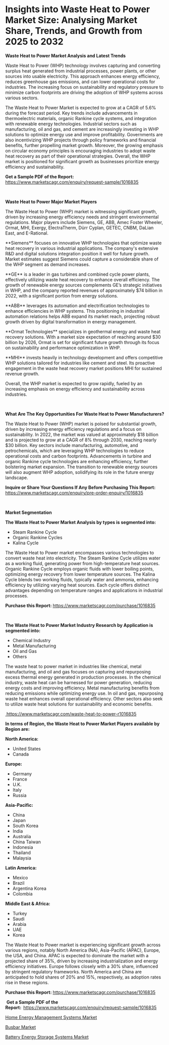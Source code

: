 <p><h1>Insights into Waste Heat to Power Market Size: Analysing Market Share, Trends, and Growth from 2025 to 2032</h1></p><p><strong>Waste Heat to Power Market Analysis and Latest Trends</strong></p>
<p><p>Waste Heat to Power (WHP) technology involves capturing and converting surplus heat generated from industrial processes, power plants, or other sources into usable electricity. This approach enhances energy efficiency, reduces greenhouse gas emissions, and can lower operational costs for industries. The increasing focus on sustainability and regulatory pressure to minimize carbon footprints are driving the adoption of WHP systems across various sectors.</p><p>The Waste Heat to Power Market is expected to grow at a CAGR of 5.6% during the forecast period. Key trends include advancements in thermoelectric materials, organic Rankine cycle systems, and integration with renewable energy technologies. Industrial sectors such as manufacturing, oil and gas, and cement are increasingly investing in WHP solutions to optimize energy use and improve profitability. Governments are also incentivizing WHP projects through policy frameworks and financial benefits, further propelling market growth. Moreover, the growing emphasis on circular economy principles is encouraging industries to adopt waste heat recovery as part of their operational strategies. Overall, the WHP market is positioned for significant growth as businesses prioritize energy efficiency and sustainability.</p></p>
<p><strong>Get a Sample PDF of the Report:&nbsp;</strong> <a href="https://www.marketscagr.com/enquiry/request-sample/1016835?utm_campaign=1848&utm_medium=2&utm_source=Github&utm_content=ia&utm_term=07042025&utm_id=waste-heat-to-power">https://www.marketscagr.com/enquiry/request-sample/1016835</a></p>
<p>&nbsp;</p>
<p><strong>Waste Heat to Power Major Market Players</strong></p>
<p><p>The Waste Heat to Power (WHP) market is witnessing significant growth, driven by increasing energy efficiency needs and stringent environmental regulations. Major players include Siemens, GE, ABB, Amec Foster Wheeler, Ormat, MHI, Exergy, ElectraTherm, Dürr Cyplan, GETEC, CNBM, DaLian East, and E-Rational.</p><p>**Siemens** focuses on innovative WHP technologies that optimize waste heat recovery in various industrial applications. The company's extensive R&D and digital solutions integration position it well for future growth. Market estimates suggest Siemens could capture a considerable share of the WHP segment as demand increases.</p><p>**GE** is a leader in gas turbines and combined cycle power plants, effectively utilizing waste heat recovery to enhance overall efficiency. The growth of renewable energy sources complements GE’s strategic initiatives in WHP, and the company reported revenues of approximately $74 billion in 2022, with a significant portion from energy solutions.</p><p>**ABB** leverages its automation and electrification technologies to enhance efficiencies in WHP systems. This positioning in industrial automation relations helps ABB expand its market reach, projecting robust growth driven by digital transformation in energy management.</p><p>**Ormat Technologies** specializes in geothermal energy and waste heat recovery solutions. With a market size expectation of reaching around $30 billion by 2026, Ormat is set for significant future growth through its focus on sustainability and performance optimization in WHP.</p><p>**MHI** invests heavily in technology development and offers competitive WHP solutions tailored for industries like cement and steel. Its proactive engagement in the waste heat recovery market positions MHI for sustained revenue growth.</p><p>Overall, the WHP market is expected to grow rapidly, fueled by an increasing emphasis on energy efficiency and sustainability across industries.</p></p>
<p>&nbsp;</p>
<p><strong>What Are The Key Opportunities For Waste Heat to Power Manufacturers?</strong></p>
<p><p>The Waste Heat to Power (WHP) market is poised for substantial growth, driven by increasing energy efficiency regulations and a focus on sustainability. In 2022, the market was valued at approximately $18 billion and is projected to grow at a CAGR of 8% through 2030, reaching nearly $30 billion. Key sectors include manufacturing, automotive, and petrochemicals, which are leveraging WHP technologies to reduce operational costs and carbon footprints. Advancements in turbine and organic Rankine cycle technologies are enhancing efficiency, further bolstering market expansion. The transition to renewable energy sources will also augment WHP adoption, solidifying its role in the future energy landscape.</p></p>
<p><strong>Inquire or Share Your Questions If Any Before Purchasing This Report:</strong> <a href="https://www.marketscagr.com/enquiry/pre-order-enquiry/1016835?utm_campaign=1848&utm_medium=2&utm_source=Github&utm_content=ia&utm_term=07042025&utm_id=waste-heat-to-power">https://www.marketscagr.com/enquiry/pre-order-enquiry/1016835</a></p>
<p>&nbsp;</p>
<p><strong>Market Segmentation</strong></p>
<p><strong>The Waste Heat to Power Market Analysis by types is segmented into:</strong></p>
<p><ul><li>Steam Rankine Cycle</li><li>Organic Rankine Cycles</li><li>Kalina Cycle</li></ul></p>
<p><p>The Waste Heat to Power market encompasses various technologies to convert waste heat into electricity. The Steam Rankine Cycle utilizes water as a working fluid, generating power from high-temperature heat sources. Organic Rankine Cycle employs organic fluids with lower boiling points, optimizing energy recovery from lower temperature sources. The Kalina Cycle blends two working fluids, typically water and ammonia, enhancing efficiency by utilizing varying heat sources. Each cycle offers distinct advantages depending on temperature ranges and applications in industrial processes.</p></p>
<p><strong>Purchase this Report:&nbsp;</strong><a href="https://www.marketscagr.com/purchase/1016835?utm_campaign=1848&utm_medium=2&utm_source=Github&utm_content=ia&utm_term=07042025&utm_id=waste-heat-to-power">https://www.marketscagr.com/purchase/1016835</a></p>
<p>&nbsp;</p>
<p><strong>The Waste Heat to Power Market Industry Research by Application is segmented into:</strong></p>
<p><ul><li>Chemical Industry</li><li>Metal Manufacturing</li><li>Oil and Gas</li><li>Others</li></ul></p>
<p><p>The waste heat to power market in industries like chemical, metal manufacturing, and oil and gas focuses on capturing and repurposing excess thermal energy generated in production processes. In the chemical industry, waste heat can be harnessed for power generation, reducing energy costs and improving efficiency. Metal manufacturing benefits from reducing emissions while optimizing energy use. In oil and gas, repurposing waste heat enhances overall operational efficiency. Other sectors also seek to utilize waste heat solutions for sustainability and economic benefits.</p></p>
<p><a href="https://www.marketscagr.com/waste-heat-to-power-r1016835?utm_campaign=1848&utm_medium=2&utm_source=Github&utm_content=ia&utm_term=07042025&utm_id=waste-heat-to-power">&nbsp;https://www.marketscagr.com/waste-heat-to-power-r1016835</a></p>
<p><strong>In terms of Region, the Waste Heat to Power Market Players available by Region are:</strong></p>
<p>
    <p> <strong> North America: </strong>
        <ul>
            <li>United States</li>
            <li>Canada</li>
        </ul>
        </p> 
    <p> <strong> Europe: </strong>
        <ul>
            <li>Germany</li>
            <li>France</li>
            <li>U.K.</li>
            <li>Italy</li>
            <li>Russia</li>
        </ul>
        </p> 
    <p> <strong> Asia-Pacific: </strong>
        <ul>
            <li>China</li>
            <li>Japan</li>
            <li>South Korea</li>
            <li>India</li>
            <li>Australia</li>
            <li>China Taiwan</li>
            <li>Indonesia</li>
            <li>Thailand</li>
            <li>Malaysia</li>
        </ul>
        </p> 
    <p> <strong> Latin America: </strong>
        <ul>
            <li>Mexico</li>
            <li>Brazil</li>
            <li>Argentina Korea</li>
            <li>Colombia</li>
        </ul>
        </p> 
    <p> <strong> Middle East & Africa: </strong>
        <ul>
            <li>Turkey</li>
            <li>Saudi</li>
            <li>Arabia</li>
            <li>UAE</li>
            <li>Korea</li>
        </ul>
    </p>
    </p>
<p><p>The Waste Heat to Power market is experiencing significant growth across various regions, notably North America (NA), Asia-Pacific (APAC), Europe, the USA, and China. APAC is expected to dominate the market with a projected share of 35%, driven by increasing industrialization and energy efficiency initiatives. Europe follows closely with a 30% share, influenced by stringent regulatory frameworks. North America and China are anticipated to hold shares of 20% and 15%, respectively, as adoption rates rise in these regions.</p></p>
<p><strong>Purchase this Report: </strong><a href="https://www.marketscagr.com/purchase/1016835?utm_campaign=1848&utm_medium=2&utm_source=Github&utm_content=ia&utm_term=07042025&utm_id=waste-heat-to-power">https://www.marketscagr.com/purchase/1016835</a></p>
<p>&nbsp;<strong>Get a Sample PDF of the Report:&nbsp;&nbsp;</strong><a href="https://www.marketscagr.com/enquiry/request-sample/1016835?utm_campaign=1848&utm_medium=2&utm_source=Github&utm_content=ia&utm_term=07042025&utm_id=waste-heat-to-power">https://www.marketscagr.com/enquiry/request-sample/1016835</a></p>
<p><strong></strong></p>
<p><p><a href="https://github.com/marloy8/Market-Research-Report-List-7/blob/main/home-energy-management-systems-market.md?utm_campaign=1848&utm_medium=2&utm_source=Github&utm_content=ia&utm_term=07042025&utm_id=waste-heat-to-power">Home Energy Management Systems Market</a></p><p><a href="https://github.com/WillieWoodard/Market-Research-Report-List-7/blob/main/busbar-market.md?utm_campaign=1848&utm_medium=2&utm_source=Github&utm_content=ia&utm_term=07042025&utm_id=waste-heat-to-power">Busbar Market</a></p><p><a href="https://github.com/aloyoarmahvr/Market-Research-Report-List-1/blob/main/battery-energy-storage-systems-market.md?utm_campaign=1848&utm_medium=2&utm_source=Github&utm_content=ia&utm_term=07042025&utm_id=waste-heat-to-power">Battery Energy Storage Systems Market</a></p></p>